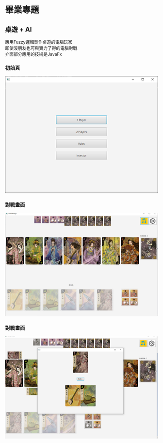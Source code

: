 # 畢業專題<br/>
## 桌遊 + AI<br/>
應用Fuzzy邏輯製作桌遊的電腦玩家<br/>
即使沒朋友也可與實力了得的電腦對戰<br/>
介面部分應用的技術是JavaFx<br/>

### 初始頁
![image](https://github.com/EastDetective/ProjectHanamikoji/blob/master/%E5%88%9D%E5%A7%8B%E4%BB%8B%E9%9D%A2.png)

### 對戰畫面
![image](https://github.com/EastDetective/ProjectHanamikoji/blob/master/%E9%81%8A%E7%8E%A9%E7%95%AB%E9%9D%A21.png)
<br/>
### 對戰畫面
![image](https://github.com/EastDetective/ProjectHanamikoji/blob/c5c6ab0f2139477e1fa7fc42f5c15dc798c8e26d/%E9%81%8A%E7%8E%A9%E7%95%AB%E9%9D%A22.png)
